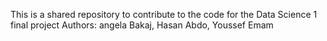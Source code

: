 This is a shared repository to contribute to the code for the Data Science 1 final project
Authors: angela Bakaj, Hasan Abdo, Youssef Emam